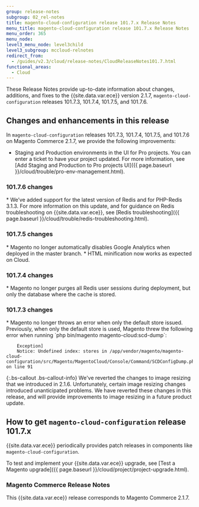 ```yaml
---
group: release-notes
subgroup: 02_rel-notes
title: magento-cloud-configuration release 101.7.x Release Notes
menu_title: magento-cloud-configuration release 101.7.x Release Notes
menu_order: 365
menu_node:
level3_menu_node: level3child
level3_subgroup: mccloud-relnotes
redirect_from:
  - /guides/v2.3/cloud/release-notes/CloudReleaseNotes101.7.html
functional_areas:
  - Cloud
---
```


These Release Notes provide up-to-date information about changes, additions, and fixes to the {{site.data.var.ece}}  version 2.1.7, `magento-cloud-configuration` releases 101.7.3, 101.7.4, 101.7.5, and 101.7.6.

## Changes and enhancements in this release

In `magento-cloud-configuration` releases 101.7.3, 101.7.4, 101.7.5, and 101.7.6 on Magento Commerce 2.1.7, we provide the following improvements:

* Staging and Production environments in the UI for Pro projects. You can enter a ticket to have your project updated. For more information, see [Add Staging and Production to Pro projects UI]({{ page.baseurl }}/cloud/trouble/pro-env-management.html).

### 101.7.6 changes

<!--- MAGECLOUD-1005 -->* We’ve added support for the latest version of Redis and for PHP-Redis 3.1.3. For more information on this update, and for guidance on Redis troubleshooting on {{site.data.var.ece}}, see [Redis troubleshooting]({{ page.baseurl }}/cloud/trouble/redis-troubleshooting.html).

### 101.7.5 changes

<!--- MAGECLOUD-870 -->* Magento no longer automatically disables Google Analytics when deployed in the master branch.

<!--- MAGECLOUD-860 -->* HTML minification now works as expected on Cloud.

### 101.7.4 changes

<!--- MAGECLOUD-792 -->* Magento no longer purges all Redis user sessions during deployment, but only the database where the cache is stored.

### 101.7.3 changes

<!--- MAGECLOUD-782 -->* Magento no longer throws an error when only the default store issued.  Previously, when only the default store is used, Magento threw the following error when running `php bin/magento magento-cloud:scd-dump`:

		Exception]
  		Notice: Undefined index: stores in /app/vendor/magento/magento-cloud-configuration/src/Magento/MagentoCloud/Console/Command/SCDConfigDump.php on line 91

{:.bs-callout .bs-callout-info}
We've reverted the changes to image resizing that we introduced in 2.1.6. Unfortunately, certain image resizing changes introduced unanticipated problems. We have reverted these changes in this release, and will provide improvements to image resizing in a future product update.

## How to get `magento-cloud-configuration` release 101.7.x
{{site.data.var.ece}} periodically provides patch releases in components like `magento-cloud-configuration`.

To test and implement your {{site.data.var.ece}} upgrade, see [Test a Magento upgrade]({{ page.baseurl }}/cloud/project/project-upgrade.html).

### Magento Commerce Release Notes

This {{site.data.var.ece}}  release corresponds to Magento Commerce 2.1.7.
